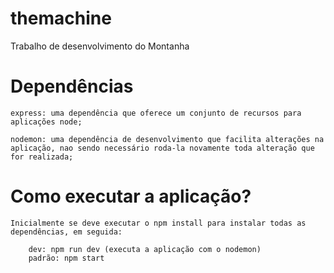 # themachine
Trabalho de desenvolvimento do Montanha

# Dependências

    express: uma dependência que oferece um conjunto de recursos para aplicações node;

    nodemon: uma dependência de desenvolvimento que facilita alterações na aplicação, nao sendo necessário roda-la novamente toda alteração que for realizada;

# Como executar a aplicação?

    Inicialmente se deve executar o npm install para instalar todas as dependências, em seguida:

        dev: npm run dev (executa a aplicação com o nodemon)
        padrão: npm start

    
